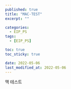 ```yaml
---
published: true
title: "MAC-TEST"
excerpt: ""

categories:
  - EIP_PS
tags:
  - [EIP_PS]

toc: true
toc_sticky: true

date: 2022-05-06
last_modified_at: 2022-05-06
---
```


맥 테스트
